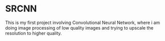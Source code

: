 # SRCNN
This is my first project involving Convolutional Neural Network, where i am doing image processing of low quality images and trying to upscale the resolution to higher quality.
